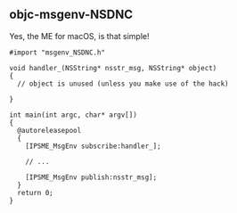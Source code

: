 ## objc-msgenv-NSDNC

Yes, the ME for macOS, is that simple!

```
#import "msgenv_NSDNC.h"

void handler_(NSString* nsstr_msg, NSString* object)
{
  // object is unused (unless you make use of the hack)
  
}

int main(int argc, char* argv[])
{
  @autoreleasepool
  {
    [IPSME_MsgEnv subscribe:handler_];

    // ...
    
    [IPSME_MsgEnv publish:nsstr_msg];
  }
  return 0;
}
```

